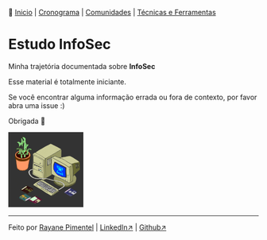 👾 [Inicio](https://rayanepimentel.github.io/InfoSec-iniciante/) | [Cronograma](https://rayanepimentel.github.io/InfoSec-iniciante/cronograma/) | [Comunidades](https://rayanepimentel.github.io/InfoSec-iniciante/site/comunidade/hall.html) | [Técnicas e Ferramentas](https://rayanepimentel.github.io/InfoSec-iniciante/site/ferramentas/ferramentas.html)

# Estudo InfoSec

Minha trajetória documentada sobre **InfoSec**

Esse material é totalmente iniciante.

Se você encontrar alguma informação errada ou fora de contexto, por favor abra uma issue :)

Obrigada 💜

<img src="giphy.gif" style='max-width: 30%;'>

<!-- - [Bash](https://rayanepimentel.github.io/InfoSec-iniciante/bash/bash.html)
- [Redes - Inicio](https://rayanepimentel.github.io/InfoSec-iniciante/redes/redes-iniciante/start.html) 
- [Web - OWASP](https://rayanepimentel.github.io/InfoSec-iniciante/OWASP/owasp.html)
- [DevSecOps/AppSec](https://rayanepimentel.github.io/InfoSec-iniciante/devSecOps/) 📌 Estou aqui!
- [Cursos](https://rayanepimentel.github.io/InfoSec-iniciante/cursos/) 📌 Estou aqui! -->

<hr>

<footer class="footer">
        <p class="text-muted">
          Feito por <a href="/">Rayane Pimentel</a> |
          <a href="https://www.linkedin.com/in/rayanepimentel/" target="_blank"
            >LinkedIn&#x2197;</a
          >
          |
          <a href="https://github.com/rayanepimentel/" target="_blank"
            >Github&#x2197;</a
          >
        </p>
</footer>

